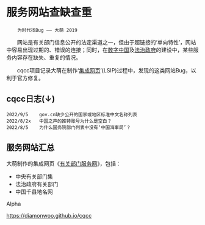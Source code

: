 服务网站查缺查重
================

		为时代找Bug —— 大萌 2019

　　网站是有关部门信息公开的法定渠道之一，但由于超链接的‘单向特性’，网站中容易出现过期的、错误的连接；同时，在[数字中国](https://szzg.gov.cn/)及[法治政府](http://www.gov.cn/zhengce/2021-08/11/content_5630802.htm)的建设中，某些服务内容存在缺失、重复的情况。

　　cqcc项目记录大萌在制作‘[集成网页](https://diamonwoo.github.io/LSIP)’(LSIP)过程中，发现的这类网站Bug，以利于官方修复。


cqcc日志(↓)
-----------

	2022/9/5	gov.cn缺少公开的国家或地区标准中文名称列表
	2022/8/2x	中国之声的推特账号为什么是空白？
	2022/8/5	为什么国务院部门列表中没有‘中国海事局’？


服务网站汇总
------------

大萌制作的集成网页《[有关部门服务网](https://Laosheng.top/fuwu)》，包括：  
*	中央有关部门集
*	法治政府有关部门
*	中国千县地名网


Alpha

<https://diamonwoo.github.io/cqcc>

